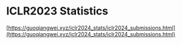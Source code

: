 # ICLR2023 Statistics

[https://guoqiangwei.xyz/iclr2024_stats/iclr2024_submissions.html](https://guoqiangwei.xyz/iclr2024_stats/iclr2024_submissions.html)

